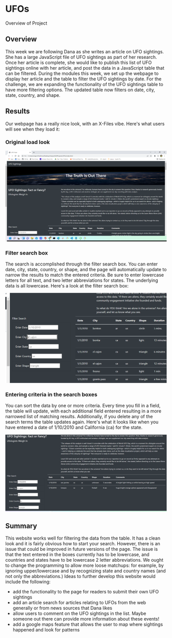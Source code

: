 # UFOs

Overview of Project

## Overview
This week we are following Dana as she writes an article on UFO sightings. She has a large JavaScript file of UFO sightings as part of her research. Once her article is complete, she would like to publish this list of UFO sightings online with her article, and post the data in a JavaScript table that can be filtered. During the modules this week, we set up the webpage to display her article and the table to filter the UFO sightings by date. For the challenge, we are expanding the functionality of the UFO sightings table to have more filtering options. The updated table now filters on date, city, state, country, and shape.


## Results
Our webpage has a really nice look, with an X-Files vibe. Here's what users will see when they load it:


### Original load look
![first time load picture](https://github.com/mgsrichard/UFOs/blob/main/Original_load_image.png)



### Filter search box
The search is accomplished through the filter search box. You can enter date, city, state, country, or shape, and the page will automatically update to narrow the results to match the entered criteria. Be sure to enter lowercase letters for all text, and two letter abbreviations for states. The underlying data is all lowercase. Here's a look at the filter search box:

![filter box picture](https://github.com/mgsrichard/UFOs/blob/main/filter_box_image.png)

### Entering criteria in the search boxes
You can sort the data by one or more criteria.  Every time you fill in a field, the table will update, with each additional field entered resulting in a more narrowed list of matching results. Additionally, if you delete any of the search terms the table updates again.  Here's what it looks like when you have entered a date of 1/10/2010 and California (ca) for the state.

![use search image](https://github.com/mgsrichard/UFOs/blob/main/use_search.png)

## Summary
This website works well for filtering the data from the table.  It has a clean look and it is fairly obvious how to start your search. However, there is an issue that could be improved in future versions of the page. The issue is that the text entered in the boxes currently has to be lowercase, and countries and states have to be lowercase 2 letter abbreviations. We ought to change the programming to allow more loose matchups: for example, by ignoring upper/lowercase and by recognizing state and country names (and not only the abbreviations.) Ideas to further develop this website would include the following:
  - add the functionality to the page for readers to submit their own UFO sightings
  - add an article search for articles relating to UFOs from the web generally or from news sources that Dana likes
  - allow users to comment on the UFO sightings in the list. Maybe someone out there can provide more information about these events!
  - add a google maps feature that allows the user to map where sightings happened and look for patterns
